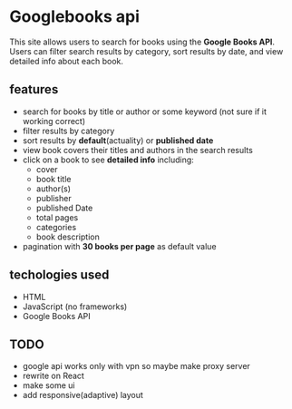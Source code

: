 # Googlebooks api

This site allows users to search for books using the **Google Books API**. Users can filter search results by category, sort results by date, and view detailed info about each book. 

## features

- search for books by title or author or some keyword (not sure if it working correct)
- filter results by category
- sort results by **default**(actuality) or **published date**
- view book covers their titles and authors in the search results
- click on a book to see  **detailed info** including:
  - cover 
  - book title
  - author(s)
  - publisher
  - published Date
  - total pages
  - categories 
  - book description
- pagination with **30 books per page** as default value

## techologies used

- HTML
- JavaScript (no frameworks)
- Google Books API

## TODO

- google api works only with vpn so maybe make proxy server
- rewrite on React
- make some ui
- add responsive(adaptive) layout